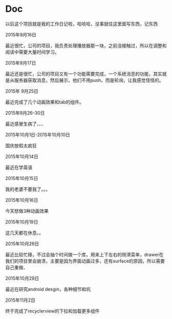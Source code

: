 # Doc

以后这个项目就是我的工作日记啦，哈哈哈，没事就往这里面写东西，记东西

2015年9月16日

最近很忙，公司的项目，我负责处理播放器那一块，之前没接触过，所以在调整和阅读中需要大量时间学习。

2015年9月17日

最近还是很忙，公司的项目又有一个功能需要完成，一个系统消息的功能，其实就是从服务器获取消息，然后展示，他们不用push，而是轮询，让我感觉怪怪的。

2015年 9月25日

最近完成了几个动画效果和tab的组件。

2015年9月26-30日

最近感冒生病了、、、

2015年10月1日-2015年10月10日

国庆放假太疯狂

2015年10月14日

最近在学英语

2015年10月15日

我的老婆不要我了。。。

2015年10月16日

今天怒做3种动画效果

2015年10月19日

这几天都在休息。。

2015年10月26日

最近比较忙碌，不过会抽个时间做一个库，用来上下左右的侧滑菜单，drawer在我们的项目里会崩溃，主要是因为界面动画过多，还有surface的原因，所以需要自己重做、

2015年10月29日

最近在研究android desgin，各种细节和坑

2015年11月2日

终于完成了recyclerview的下拉和加载更多组件
